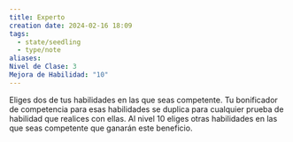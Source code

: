 ```yaml
---
title: Experto
creation date: 2024-02-16 18:09
tags:
  - state/seedling
  - type/note
aliases: 
Nivel de Clase: 3
Mejora de Habilidad: "10"
---
```

Eliges dos de tus habilidades en las que seas competente. Tu bonificador de competencia para esas habilidades se duplica para cualquier prueba de habilidad que realices con ellas.
Al nivel 10 eliges otras habilidades en las que seas competente que ganarán este beneficio.


